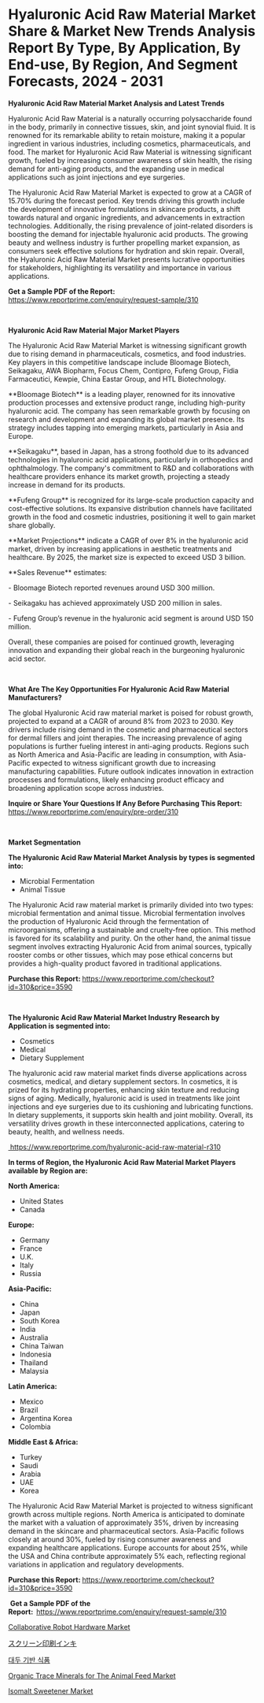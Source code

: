 <p><h1>Hyaluronic Acid Raw Material Market Share & Market New Trends Analysis Report By Type, By Application, By End-use, By Region, And Segment Forecasts, 2024 - 2031</h1></p><p><strong>Hyaluronic Acid Raw Material Market Analysis and Latest Trends</strong></p>
<p><p>Hyaluronic Acid Raw Material is a naturally occurring polysaccharide found in the body, primarily in connective tissues, skin, and joint synovial fluid. It is renowned for its remarkable ability to retain moisture, making it a popular ingredient in various industries, including cosmetics, pharmaceuticals, and food. The market for Hyaluronic Acid Raw Material is witnessing significant growth, fueled by increasing consumer awareness of skin health, the rising demand for anti-aging products, and the expanding use in medical applications such as joint injections and eye surgeries.</p><p>The Hyaluronic Acid Raw Material Market is expected to grow at a CAGR of 15.70% during the forecast period. Key trends driving this growth include the development of innovative formulations in skincare products, a shift towards natural and organic ingredients, and advancements in extraction technologies. Additionally, the rising prevalence of joint-related disorders is boosting the demand for injectable hyaluronic acid products. The growing beauty and wellness industry is further propelling market expansion, as consumers seek effective solutions for hydration and skin repair. Overall, the Hyaluronic Acid Raw Material Market presents lucrative opportunities for stakeholders, highlighting its versatility and importance in various applications.</p></p>
<p><strong>Get a Sample PDF of the Report:&nbsp;</strong> <a href="https://www.reportprime.com/enquiry/request-sample/310">https://www.reportprime.com/enquiry/request-sample/310</a></p>
<p>&nbsp;</p>
<p><strong>Hyaluronic Acid Raw Material Major Market Players</strong></p>
<p><p>The Hyaluronic Acid Raw Material Market is witnessing significant growth due to rising demand in pharmaceuticals, cosmetics, and food industries. Key players in this competitive landscape include Bloomage Biotech, Seikagaku, AWA Biopharm, Focus Chem, Contipro, Fufeng Group, Fidia Farmaceutici, Kewpie, China Eastar Group, and HTL Biotechnology.</p><p>**Bloomage Biotech** is a leading player, renowned for its innovative production processes and extensive product range, including high-purity hyaluronic acid. The company has seen remarkable growth by focusing on research and development and expanding its global market presence. Its strategy includes tapping into emerging markets, particularly in Asia and Europe.</p><p>**Seikagaku**, based in Japan, has a strong foothold due to its advanced technologies in hyaluronic acid applications, particularly in orthopedics and ophthalmology. The company's commitment to R&D and collaborations with healthcare providers enhance its market growth, projecting a steady increase in demand for its products.</p><p>**Fufeng Group** is recognized for its large-scale production capacity and cost-effective solutions. Its expansive distribution channels have facilitated growth in the food and cosmetic industries, positioning it well to gain market share globally.</p><p>**Market Projections** indicate a CAGR of over 8% in the hyaluronic acid market, driven by increasing applications in aesthetic treatments and healthcare. By 2025, the market size is expected to exceed USD 3 billion.</p><p>**Sales Revenue** estimates: </p><p>- Bloomage Biotech reported revenues around USD 300 million.</p><p>- Seikagaku has achieved approximately USD 200 million in sales.</p><p>- Fufeng Group’s revenue in the hyaluronic acid segment is around USD 150 million.</p><p>Overall, these companies are poised for continued growth, leveraging innovation and expanding their global reach in the burgeoning hyaluronic acid sector.</p></p>
<p>&nbsp;</p>
<p><strong>What Are The Key Opportunities For Hyaluronic Acid Raw Material Manufacturers?</strong></p>
<p><p>The global Hyaluronic Acid raw material market is poised for robust growth, projected to expand at a CAGR of around 8% from 2023 to 2030. Key drivers include rising demand in the cosmetic and pharmaceutical sectors for dermal fillers and joint therapies. The increasing prevalence of aging populations is further fueling interest in anti-aging products. Regions such as North America and Asia-Pacific are leading in consumption, with Asia-Pacific expected to witness significant growth due to increasing manufacturing capabilities. Future outlook indicates innovation in extraction processes and formulations, likely enhancing product efficacy and broadening application scope across industries.</p></p>
<p><strong>Inquire or Share Your Questions If Any Before Purchasing This Report:</strong> <a href="https://www.reportprime.com/enquiry/pre-order/310">https://www.reportprime.com/enquiry/pre-order/310</a></p>
<p>&nbsp;</p>
<p><strong>Market Segmentation</strong></p>
<p><strong>The Hyaluronic Acid Raw Material Market Analysis by types is segmented into:</strong></p>
<p><ul><li>Microbial Fermentation</li><li>Animal Tissue</li></ul></p>
<p><p>The Hyaluronic Acid raw material market is primarily divided into two types: microbial fermentation and animal tissue. Microbial fermentation involves the production of Hyaluronic Acid through the fermentation of microorganisms, offering a sustainable and cruelty-free option. This method is favored for its scalability and purity. On the other hand, the animal tissue segment involves extracting Hyaluronic Acid from animal sources, typically rooster combs or other tissues, which may pose ethical concerns but provides a high-quality product favored in traditional applications.</p></p>
<p><strong>Purchase this Report:&nbsp;</strong><a href="https://www.reportprime.com/checkout?id=310&price=3590">https://www.reportprime.com/checkout?id=310&price=3590</a></p>
<p>&nbsp;</p>
<p><strong>The Hyaluronic Acid Raw Material Market Industry Research by Application is segmented into:</strong></p>
<p><ul><li>Cosmetics</li><li>Medical</li><li>Dietary Supplement</li></ul></p>
<p><p>The hyaluronic acid raw material market finds diverse applications across cosmetics, medical, and dietary supplement sectors. In cosmetics, it is prized for its hydrating properties, enhancing skin texture and reducing signs of aging. Medically, hyaluronic acid is used in treatments like joint injections and eye surgeries due to its cushioning and lubricating functions. In dietary supplements, it supports skin health and joint mobility. Overall, its versatility drives growth in these interconnected applications, catering to beauty, health, and wellness needs.</p></p>
<p><a href="https://www.reportprime.com/hyaluronic-acid-raw-material-r310">&nbsp;https://www.reportprime.com/hyaluronic-acid-raw-material-r310</a></p>
<p><strong>In terms of Region, the Hyaluronic Acid Raw Material Market Players available by Region are:</strong></p>
<p>
    <p> <strong> North America: </strong>
        <ul>
            <li>United States</li>
            <li>Canada</li>
        </ul>
        </p> 
    <p> <strong> Europe: </strong>
        <ul>
            <li>Germany</li>
            <li>France</li>
            <li>U.K.</li>
            <li>Italy</li>
            <li>Russia</li>
        </ul>
        </p> 
    <p> <strong> Asia-Pacific: </strong>
        <ul>
            <li>China</li>
            <li>Japan</li>
            <li>South Korea</li>
            <li>India</li>
            <li>Australia</li>
            <li>China Taiwan</li>
            <li>Indonesia</li>
            <li>Thailand</li>
            <li>Malaysia</li>
        </ul>
        </p> 
    <p> <strong> Latin America: </strong>
        <ul>
            <li>Mexico</li>
            <li>Brazil</li>
            <li>Argentina Korea</li>
            <li>Colombia</li>
        </ul>
        </p> 
    <p> <strong> Middle East & Africa: </strong>
        <ul>
            <li>Turkey</li>
            <li>Saudi</li>
            <li>Arabia</li>
            <li>UAE</li>
            <li>Korea</li>
        </ul>
    </p>
    </p>
<p><p>The Hyaluronic Acid Raw Material Market is projected to witness significant growth across multiple regions. North America is anticipated to dominate the market with a valuation of approximately 35%, driven by increasing demand in the skincare and pharmaceutical sectors. Asia-Pacific follows closely at around 30%, fueled by rising consumer awareness and expanding healthcare applications. Europe accounts for about 25%, while the USA and China contribute approximately 5% each, reflecting regional variations in application and regulatory developments.</p></p>
<p><strong>Purchase this Report: </strong><a href="https://www.reportprime.com/checkout?id=310&price=3590">https://www.reportprime.com/checkout?id=310&price=3590</a></p>
<p>&nbsp;<strong>Get a Sample PDF of the Report:&nbsp;&nbsp;</strong><a href="https://www.reportprime.com/enquiry/request-sample/310">https://www.reportprime.com/enquiry/request-sample/310</a></p>
<p><strong></strong></p>
<p><p><a href="https://issuu.com/reportprime-2/docs/collaborative-robot-hardware-market_cc22f2071b5f52">Collaborative Robot Hardware Market</a></p><p><a href="https://medium.com/@kandrakodamadbg/%E3%82%B9%E3%82%AF%E3%83%AA%E3%83%BC%E3%83%B3%E5%8D%B0%E5%88%B7%E3%82%A4%E3%83%B3%E3%82%AF%E5%B8%82%E5%A0%B4%E3%81%AE%E6%B7%B1%E5%A0%80%E3%82%8A-%E3%81%9D%E3%81%AE%E3%83%88%E3%83%AC%E3%83%B3%E3%83%89-%E5%B8%82%E5%A0%B4%E3%82%BB%E3%82%B0%E3%83%A1%E3%83%B3%E3%83%86%E3%83%BC%E3%82%B7%E3%83%A7%E3%83%B3-%E7%AB%B6%E4%BA%89%E5%88%86%E6%9E%90-bdc3a34bf9b3">スクリーン印刷インキ</a></p><p><a href="https://medium.com/@joshuapierce88/%EA%B8%80%EB%A1%9C%EB%B2%8C-%EB%8C%80%EB%91%90-%EA%B8%B0%EB%B0%98-%EC%8B%9D%ED%92%88-%EC%82%B0%EC%97%85-%EC%A2%85%EB%A5%98-%EC%A0%81%EC%9A%A9-%EC%8B%9C%EC%9E%A5-%EC%B0%B8%EC%97%AC%EC%9E%90-%EC%A7%80%EC%97%AD-%EC%84%B1%EC%9E%A5-%EB%B6%84%EC%84%9D-%EB%B0%8F-%EB%AF%B8%EB%9E%98-%EC%8B%9C%EB%82%98%EB%A6%AC%EC%98%A4-2024-2031-872df3542169">대두 기반 식품</a></p><p><a href="https://www.linkedin.com/pulse/organic-trace-minerals-animal-feed-market-share-size-trends-a5nie?trackingId=BOqWOu3QRyWvWUCfi9OzHw%3D%3D">Organic Trace Minerals for The Animal Feed Market</a></p><p><a href="https://github.com/nathandecarvalho/Market-Research-Report-List-5/blob/main/isomalt-sweetener-market.md">Isomalt Sweetener Market</a></p></p>